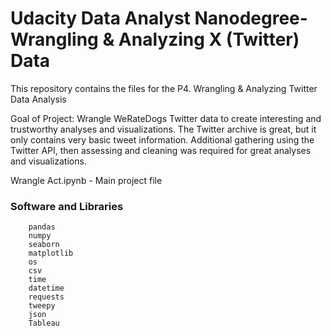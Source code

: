 # Udacity Data Analyst Nanodegree- Wrangling & Analyzing X (Twitter) Data

This repository contains the files for the P4. Wrangling & Analyzing Twitter Data Analysis

Goal of Project: Wrangle WeRateDogs Twitter data to create interesting and trustworthy analyses and visualizations. The Twitter archive is great, but it only contains very basic tweet information. Additional gathering using the Twitter API, then assessing and cleaning was required for great analyses and visualizations.

Wrangle Act.ipynb - Main project file

### Software and Libraries

        pandas
        numpy
        seaborn
        matplotlib
        os
        csv
        time
        datetime
        requests
        tweepy
        json
        Tableau
        

